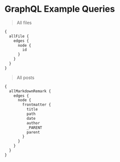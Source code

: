# GraphQL Example Queries

> All files

``` graphql
{
  allFile {
    edges {
      node {
        id
      }
    }
  }
}
```

> All posts

``` graphql
{
  allMarkdownRemark {
    edges {
      node {
        frontmatter {
          title
          path
          date
          author
          _PARENT
          parent
        }
      }
    }
  }
}
```